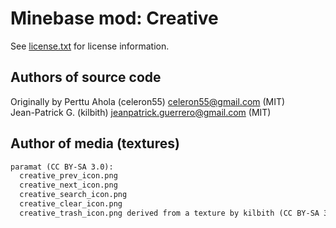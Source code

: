 Minebase mod: Creative
===========================
See [license.txt](./license.txt) for license information.

Authors of source code
----------------------
Originally by Perttu Ahola (celeron55) <celeron55@gmail.com> (MIT)  
Jean-Patrick G. (kilbith) <jeanpatrick.guerrero@gmail.com> (MIT)

Author of media (textures)
--------------------------
```txt
paramat (CC BY-SA 3.0):
  creative_prev_icon.png
  creative_next_icon.png
  creative_search_icon.png
  creative_clear_icon.png
  creative_trash_icon.png derived from a texture by kilbith (CC BY-SA 3.0)
```
